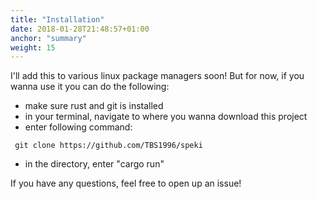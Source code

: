 ```yaml
---
title: "Installation"
date: 2018-01-28T21:48:57+01:00
anchor: "summary"
weight: 15
---
```





I'll add this to various linux package managers soon! But for now, if you wanna use it you can do the following:  
 
- make sure rust and git is installed
- in your terminal, navigate to where you wanna download this project 
- enter following command: 
```
 git clone https://github.com/TBS1996/speki
 ```
- in the  directory, enter "cargo run"

If you have any questions, feel free to open up an issue!
